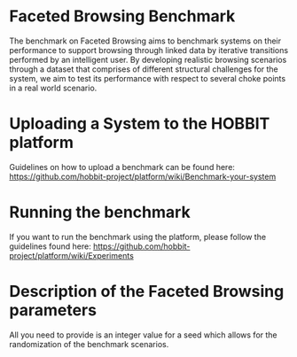 # Faceted Browsing Benchmark

The benchmark on Faceted Browsing aims to benchmark systems on their performance to support
browsing through linked data by iterative transitions performed by an intelligent user. By developing
realistic browsing scenarios through a dataset that comprises of different structural challenges for the
system, we aim to test its performance with respect to several choke points in a real world scenario.


# Uploading a System to the HOBBIT platform

Guidelines on how to upload a benchmark can be found here: https://github.com/hobbit-project/platform/wiki/Benchmark-your-system


# Running the benchmark

If you want to run the benchmark using the platform, please follow the guidelines found here: https://github.com/hobbit-project/platform/wiki/Experiments


# Description of the Faceted Browsing parameters

All you need to provide is an integer value for a seed which allows for the randomization of the benchmark scenarios. 
